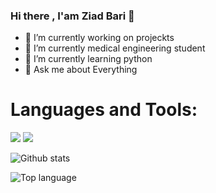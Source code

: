 ### Hi there , I'am Ziad Bari 👋


- 🔭 I’m currently working on projeckts
- 🔭 I’m currently medical engineering student
- 🌱 I’m currently learning python
- 💬 Ask me about Everything

# Languages and Tools:
<img src="https://img.shields.io/badge/-HTML-e34f26?logo=html5&logoColor=fff">

<img src="https://img.shields.io/badge/-CSS-1572B6?logo=css3&logoColor=fff">

![Github stats](https://github-readme-stats.vercel.app/api?username=zbari023&count_private=true&show_icons=true&theme=radical)

![Top language](https://github-readme-stats.vercel.app/api/top-langs/?username=zbari023&show_icons=true&theme=radical)

